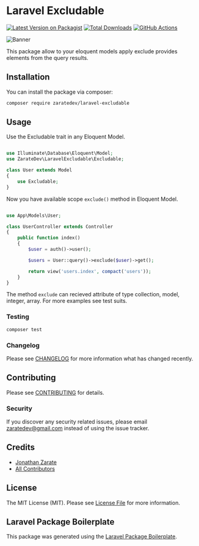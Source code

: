 # Laravel Excludable

[![Latest Version on Packagist](https://img.shields.io/packagist/v/zaratedev/laravel-excludable.svg?style=flat-square)](https://packagist.org/packages/zaratedev/laravel-excludable)
[![Total Downloads](https://img.shields.io/packagist/dt/zaratedev/laravel-excludable.svg?style=flat-square)](https://packagist.org/packages/zaratedev/laravel-excludable)
[![GitHub Actions](https://github.com/zaratedev/laravel-excludable/actions/workflows/main.yml/badge.svg?branch=main)](https://github.com/zaratedev/laravel-excludable/actions/workflows/main.yml)

![Banner](https://banners.beyondco.de/Laravel%20Excludable.png?theme=light&packageManager=composer+require&packageName=zaratedev%2Flaravel-excludable&pattern=fourPointStars&style=style_1&description=Exclude+the+provided+elements+from+the+query+results&md=1&showWatermark=0&fontSize=100px&images=https%3A%2F%2Flaravel.com%2Fimg%2Flogomark.min.svg)

This package allow to your eloquent models apply exclude provides elements from the query results.

## Installation

You can install the package via composer:

```bash
composer require zaratedev/laravel-excludable
```

## Usage
Use the Excludable trait in any Eloquent Model.

```php

use Illuminate\Database\Eloquent\Model;
use ZarateDev\LaravelExcludable\Excludable;

class User extends Model
{
    use Excludable;
}
```

Now you have available scope `exclude()` method in Eloquent Model.

```php

use App\Models\User;

class UserController extends Controller
{
    public function index()
    {
        $user = auth()->user();

        $users = User::query()->exclude($user)->get();

        return view('users.index', compact('users'));
    }
}
```

The method `exclude` can recieved attribute of type collection, model, integer, array. For more examples see test suits.

### Testing

```bash
composer test
```

### Changelog

Please see [CHANGELOG](CHANGELOG.md) for more information what has changed recently.

## Contributing

Please see [CONTRIBUTING](CONTRIBUTING.md) for details.

### Security

If you discover any security related issues, please email zaratedev@gmail.com instead of using the issue tracker.

## Credits

-   [Jonathan Zarate](https://github.com/zaratedev)
-   [All Contributors](../../contributors)

## License

The MIT License (MIT). Please see [License File](LICENSE.md) for more information.

## Laravel Package Boilerplate

This package was generated using the [Laravel Package Boilerplate](https://laravelpackageboilerplate.com).
